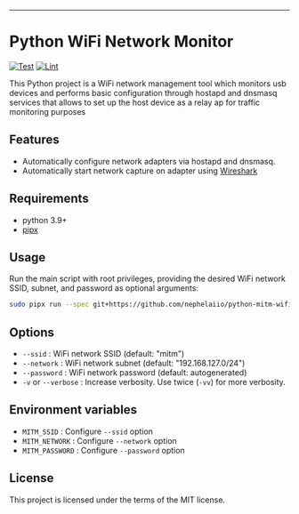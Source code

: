 ---
# Python WiFi Network Monitor

[![Test](https://github.com/nephelaiio/python-mitm-wifi/actions/workflows/test.yml/badge.svg)](https://github.com/nephelaiio/python-mitm-wifi/actions/workflows/test.yml) [![Lint](https://github.com/nephelaiio/python-mitm-wifi/actions/workflows/lint.yml/badge.svg)](https://github.com/nephelaiio/python-mitm-wifi/actions/workflows/lint.yml)

This Python project is a WiFi network management tool which monitors usb devices and performs basic configuration through hostapd and dnsmasq services that allows to set up the host device as a relay ap for traffic monitoring purposes

## Features
* Automatically configure network adapters via hostapd and dnsmasq.
* Automatically start network capture on adapter using [Wireshark](https://www.wireshark.org/)

## Requirements
* python 3.9+
* [pipx](https://www.wireshark.org/)

## Usage
Run the main script with root privileges, providing the desired WiFi network SSID, subnet, and password as optional arguments:

```bash
sudo pipx run --spec git+https://github.com/nephelaiio/python-mitm-wifi.git mitm
```

## Options
* `--ssid` : WiFi network SSID (default: "mitm")
* `--network` : WiFi network subnet (default: "192.168.127.0/24")
* `--password` : WiFi network password (default: autogenerated)
* `-v` or `--verbose` : Increase verbosity. Use twice (`-vv`) for more verbosity.

## Environment variables
* `MITM_SSID` : Configure `--ssid` option
* `MITM_NETWORK` : Configure `--network` option
* `MITM_PASSWORD` : Configure `--password` option

## License
This project is licensed under the terms of the MIT license.
